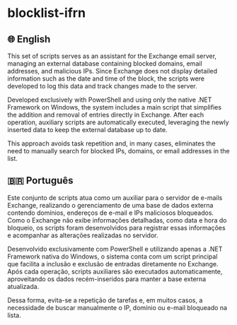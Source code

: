# blocklist-ifrn


## 🌐 English

This set of scripts serves as an assistant for the Exchange email server, managing an external database containing blocked domains, email addresses, and malicious IPs. Since Exchange does not display detailed information such as the date and time of the block, the scripts were developed to log this data and track changes made to the server.

Developed exclusively with PowerShell and using only the native .NET Framework on Windows, the system includes a main script that simplifies the addition and removal of entries directly in Exchange. After each operation, auxiliary scripts are automatically executed, leveraging the newly inserted data to keep the external database up to date.

This approach avoids task repetition and, in many cases, eliminates the need to manually search for blocked IPs, domains, or email addresses in the list.


## 🇧🇷 Português

Este conjunto de scripts atua como um auxiliar para o servidor de e-mails Exchange, realizando o gerenciamento de uma base de dados externa contendo domínios, endereços de e-mail e IPs maliciosos bloqueados. Como o Exchange não exibe informações detalhadas, como data e hora do bloqueio, os scripts foram desenvolvidos para registrar essas informações e acompanhar as alterações realizadas no servidor.

Desenvolvido exclusivamente com PowerShell e utilizando apenas a .NET Framework nativa do Windows, o sistema conta com um script principal que facilita a inclusão e exclusão de entradas diretamente no Exchange. Após cada operação, scripts auxiliares são executados automaticamente, aproveitando os dados recém-inseridos para manter a base externa atualizada.

Dessa forma, evita-se a repetição de tarefas e, em muitos casos, a necessidade de buscar manualmente o IP, domínio ou e-mail bloqueado na lista.
